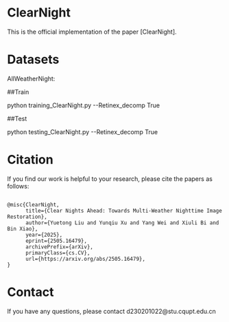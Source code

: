 <h1>ClearNight</h1>
This is the official implementation of the paper [ClearNight].


<h1>Datasets</h1>
AllWeatherNight: 

##Train

python training_ClearNight.py --Retinex_decomp True

##Test

python testing_ClearNight.py --Retinex_decomp True

<h1>Citation</h1>

If you find our work is helpful to your research, please cite the papers as follows:

<code>
@misc{ClearNight,
      title={Clear Nights Ahead: Towards Multi-Weather Nighttime Image Restoration}, 
      author={Yuetong Liu and Yunqiu Xu and Yang Wei and Xiuli Bi and Bin Xiao},
      year={2025},
      eprint={2505.16479},
      archivePrefix={arXiv},
      primaryClass={cs.CV},
      url={https://arxiv.org/abs/2505.16479}, 
}
</code>

<h1>Contact</h1>
If you have any questions, please contact d230201022@stu.cqupt.edu.cn
